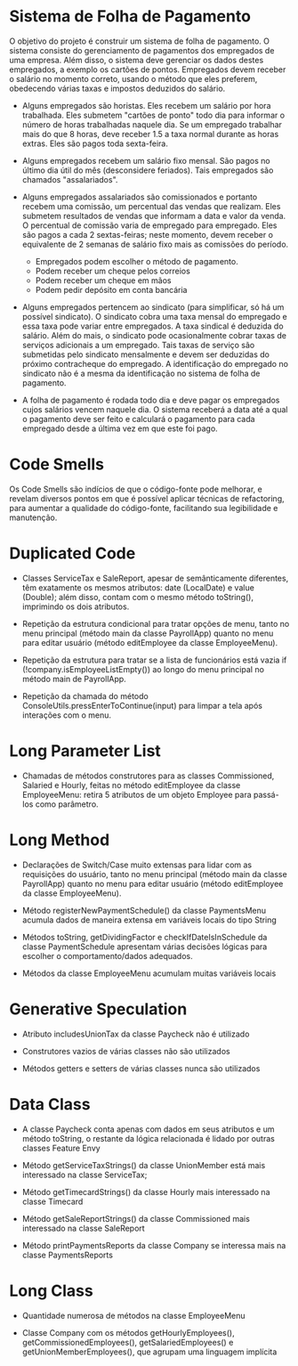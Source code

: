 # Sistema de Folha de Pagamento


O objetivo do projeto é construir um sistema de folha de pagamento. O sistema consiste do gerenciamento de pagamentos dos empregados de uma empresa. Além disso, o sistema     deve gerenciar os dados destes empregados, a exemplo os cartões de pontos. Empregados devem receber o salário no momento correto, usando o método que eles preferem, obedecendo várias taxas e impostos deduzidos do salário.

   - Alguns empregados são horistas. Eles recebem um salário por hora trabalhada. Eles submetem "cartões de ponto" todo dia para informar o número de horas trabalhadas naquele dia. Se um empregado trabalhar mais do que 8 horas, deve receber 1.5 a taxa normal durante as horas extras. Eles são pagos toda sexta-feira.

  - Alguns empregados recebem um salário fixo mensal. São pagos no último dia útil do mês (desconsidere feriados). Tais empregados são chamados "assalariados".

  - Alguns empregados assalariados são comissionados e portanto recebem uma comissão, um percentual das vendas que realizam. Eles submetem resultados de vendas que informam a data e valor da venda. O percentual de comissão varia de empregado para empregado. Eles são pagos a cada 2 sextas-feiras; neste momento, devem receber o equivalente de 2 semanas de salário fixo mais as comissões do período.

       - Empregados podem escolher o método de pagamento.
       - Podem receber um cheque pelos correios
       - Podem receber um cheque em mãos
       - Podem pedir depósito em conta bancária
       
  - Alguns empregados pertencem ao sindicato (para simplificar, só há um possível sindicato). O sindicato cobra uma taxa mensal do empregado e essa taxa pode variar entre empregados. A taxa sindical é deduzida do salário. Além do mais, o sindicato pode ocasionalmente cobrar taxas de serviços adicionais a um empregado. Tais taxas de serviço são submetidas pelo sindicato mensalmente e devem ser deduzidas do próximo contracheque do empregado. A identificação do empregado no sindicato não é a mesma da identificação no sistema de folha de pagamento.

 - A folha de pagamento é rodada todo dia e deve pagar os empregados cujos salários vencem naquele dia. O sistema receberá a data até a qual o pagamento deve ser feito e calculará o pagamento para cada empregado desde a última vez em que este foi pago.

# Code Smells
Os Code Smells são indícios de que o código-fonte pode melhorar, e revelam diversos pontos em que é possível aplicar técnicas de refactoring, para aumentar a qualidade do código-fonte, facilitando sua legibilidade e manutenção.

# Duplicated Code
   - Classes ServiceTax e SaleReport, apesar de semânticamente diferentes, têm exatamente os mesmos atributos: date (LocalDate) e value (Double); além disso, contam com o mesmo método toString(), imprimindo os dois atributos.

   - Repetição da estrutura condicional para tratar opções de menu, tanto no menu principal (método main da classe PayrollApp) quanto no menu para editar usuário (método editEmployee da classe EmployeeMenu).

   - Repetição da estrutura para tratar se a lista de funcionários está vazia if (!company.isEmployeeListEmpty()) ao longo do menu principal no método main de PayrollApp.

   - Repetição da chamada do método ConsoleUtils.pressEnterToContinue(input) para limpar a tela após interações com o menu.

# Long Parameter List
   - Chamadas de métodos construtores para as classes Commissioned, Salaried e Hourly, feitas no método editEmployee da classe EmployeeMenu: retira 5 atributos de um objeto Employee para passá-los como parâmetro.
# Long Method
   - Declarações de Switch/Case muito extensas para lidar com as requisições do usuário, tanto no menu principal (método main da classe PayrollApp) quanto no menu para editar usuário (método editEmployee da classe EmployeeMenu).

   - Método registerNewPaymentSchedule() da classe PaymentsMenu acumula dados de maneira extensa em variáveis locais do tipo String

   - Métodos toString, getDividingFactor e checkIfDateIsInSchedule da classe PaymentSchedule apresentam várias decisões lógicas para escolher o comportamento/dados adequados.

   - Métodos da classe EmployeeMenu acumulam muitas variáveis locais

# Generative Speculation
   - Atributo includesUnionTax da classe Paycheck não é utilizado

   - Construtores vazios de várias classes não são utilizados

   - Métodos getters e setters de várias classes nunca são utilizados

# Data Class
   - A classe Paycheck conta apenas com dados em seus atributos e um método toString, o restante da lógica relacionada é lidado por outras classes
Feature Envy
   - Método getServiceTaxStrings() da classe UnionMember está mais interessado na classe ServiceTax;

   - Método getTimecardStrings() da classe Hourly mais interessado na classe Timecard

   - Método getSaleReportStrings() da classe Commissioned mais interessado na classe SaleReport

   - Método printPaymentsReports da classe Company se interessa mais na classe PaymentsReports

# Long Class
   - Quantidade numerosa de métodos na classe EmployeeMenu

   - Classe Company com os métodos getHourlyEmployees(), getCommissionedEmployees(), getSalariedEmployees() e getUnionMemberEmployees(), que agrupam uma linguagem implícita
